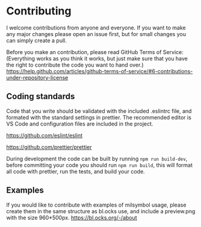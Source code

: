 # Contributing

I welcome contributions from anyone and everyone. If you want to make any major changes please open an issue first, but for small changes you can simply create a pull. 

Before you make an contribution, please read GitHub Terms of Service: (Everything works as you think it works, but just make sure that you have the right to contribute the code you want to hand over.)
https://help.github.com/articles/github-terms-of-service/#6-contributions-under-repository-license

## Coding standards

Code that you write should be validated with the included .eslintrc file, and formated with the standard settings in prettier. The recommended editor is VS Code and configuration files are included in the project.

https://github.com/eslint/eslint

https://github.com/prettier/prettier

During development the code can be built by running `npm run build-dev`, before committing your code you should run `npm run build`, this will format all code with prettier, run the tests, and build your code.

## Examples

If you would like to contribute with examples of milsymbol usage, please create them in the same structure as bl.ocks use, and include a preview.png with the size 960*500px. https://bl.ocks.org/-/about 

